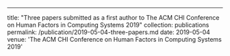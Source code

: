 ---
title: "Three papers submitted as a first author to The ACM CHI Conference on Human Factors in Computing Systems 2019"
collection: publications
permalink: /publication/2019-05-04-three-papers.md
date: 2019-05-04
venue: 'The ACM CHI Conference on Human Factors in Computing Systems 2019'
